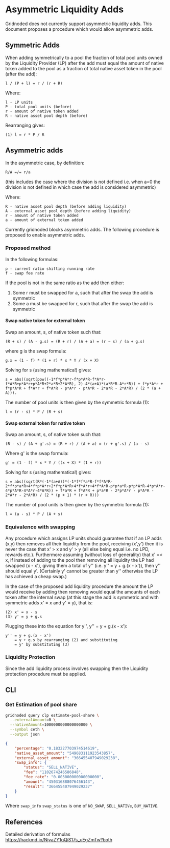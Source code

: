 # Asymmetric Liquidity Adds

Gridnoded does not currently support asymmetric liquidity adds. This document proposes a procedure
which would allow asymmetric adds.

## Symmetric Adds

When adding symmetrically to a pool the fraction of total pool units owned by the Liquidity Provider (LP)
after the add must equal the amount of native token added to the pool as a fraction of total native asset token in the
pool (after the add):

```
l / (P + l) = r / (r + R)
```

Where:
```
l - LP units
P - total pool units (before)
r - amount of native token added
R - native asset pool depth (before)
```
Rearranging gives:

```
(1) l = r * P / R
```

## Asymmetric adds

In the asymmetric case, by definition:

```
R/A =/= r/a
```

(this includes the case where the division is not defined i.e. when a=0 the division is not defined
in which case the add is considered asymmetric)

Where:
```
R - native asset pool depth (before adding liquidity)
A - external asset pool depth (before adding liquidity)
r - amount of native token added
a - amount of external token added
```
Currently gridnoded blocks asymmetric adds. The following procedure is proposed to enable
asymmetric adds.

### Proposed method

In the following formulas:

```
p - current ratio shifting running rate
f - swap fee rate
```

If the pool is not in the same ratio as the add then either:

1. Some r must be swapped for a, such that after the swap the add is symmetric
2. Some a must be swapped for r, such that after the swap the add is symmetric

#### Swap native token for external token

Swap an amount, s, of native token such that:

```
(R + s) / (A - g.s) = (R + r) / (A + a) = (r − s) / (a + g.s)
```

where g is the swap formula:

```
g.x = (1 - f) * (1 + r) * x * Y / (x + X)
```

Solving for s (using mathematica!) gives:

```
s = abs((sqrt(pow((-1*f*p*A*r-f*p*A*R-f*A*r-f*A*R+p*A*r+p*A*R+2*a*R+2*A*R), 2)-4*(a+A)*(a*R*R-A*r*R)) + f*p*A*r + f*p*A*R + f*A*r + f*A*R - p*A*r - p*A*R - 2*a*R - 2*A*R) / (2 * (a + A))).
```

The number of pool units is then given by the symmetric formula (1):

```
l = (r - s) * P / (R + s)
```

#### Swap external token for native token

Swap an amount, s, of native token such that:

```
(R - s) / (A + g'.s) = (R + r) / (A + a) = (r + g'.s) / (a - s)
```

Where g' is the swap formula:

```
g' = (1 - f) * x * Y / ((x + X) * (1 + r))
```

Solving for s (using mathematica!) gives:

```
s = abs((sqrt(R*(-1*(a+A))*(-1*f*f*a*R-f*f*A*R-2*f*p*a*R+4*f*p*A*r+2*f*p*A*R+4*f*A*r+4*f*A*R-p*p*a*R-p*p*A*R-4*p*A*r-4*p*A*R-4*A*r-4*A*R)) + f*a*R + f*A*R + p*a*R - 2*p*A*r - p*A*R - 2*A*r - 2*A*R) / (2 * (p + 1) * (r + R)))
```

The number of pool units is then given by the symmetric formula (1):

```
l = (a - s) * P / (A + s)
```

### Equivalence with swapping

Any procedure which assigns LP units should guarantee that if an LP adds (x,y) then removes all their
liquidity from the pool, receiving (x',y') then it is never the case that x' > x and y' > y (all else being equal i.e.
no LPD, rewards etc.). Furthermore
assuming (without loss of generality) that x' =< x, if instead of adding to the pool then removing all liquidity
the LP had swapped (x - x'), giving them a total of y'' (i.e. y'' = y + g.(x - x')), then y'' should equal y'. (Certainly y' cannot be greater than y'' otherwise 
the LP has achieved a cheap swap.)

In the case of the proposed add liquidity procedure the amount the LP would receive by adding then removing would equal the amounts
of each token after the internal swap (at this stage the add is symmetric and with symmetric adds x' = x and y' = y), that is:
```
(2) x' = x - s
(3) y' = y + g.s
```
Plugging these into the equation for y'', y'' = y + g.(x - x'):
```
y'' = y + g.(x - x')
    = y + g.s by rearranging (2) and substituting 
    = y' by substituting (3)
```
### Liquidity Protection

Since the add liquidity process involves swapping then the Liquidity protection procedure must be applied.

## CLI

### Get Estimation of pool share

```bash
gridnoded query clp estimate-pool-share \
  --externalAmount=0 \
  --nativeAmount=1000000000000000000 \
  --symbol ceth \
  --output json
```

```json
{
	"percentage": "0.183227703974514619",
	"native_asset_amount": "549683111923543857",
	"external_asset_amount": "366455407949029238",
	"swap_info": {
		"status": "SELL_NATIVE",
		"fee": "1102674246586848",
		"fee_rate": "0.003000000000000000",
		"amount": "450316888076456143",
		"result": "366455407949029237"
	}
}
```

Where `swap_info` `swap_status` is one of `NO_SWAP`, `SELL_NATIVe`, `BUY_NATIVE`. 

## References

Detailed derivation of formulas https://hackmd.io/NjvaZY1qQiS17s_uEgZmTw?both
